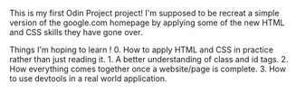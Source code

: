 This is my first Odin Project project! I'm supposed to be recreat a simple version of the google.com homepage by applying some of the new HTML and CSS skills they have gone over. 

Things I'm hoping to learn !
    0. How to apply HTML and CSS in practice rather than just reading it. 
    1. A better understanding of class and id tags. 
    2. How everything comes together once a website/page is complete.
    3. How to use devtools in a real world application. 